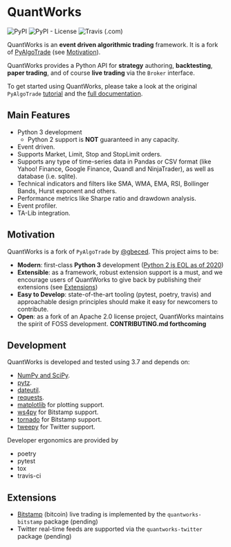 QuantWorks
===========

![PyPI](https://img.shields.io/pypi/v/quantworks)
![PyPI - License](https://img.shields.io/pypi/l/quantworks)
![Travis (.com)](https://img.shields.io/travis/com/ttymck/quantworks)
<!-- [![Build Status](https://travis-ci.org/gbeced/pyalgotrade.png?branch=master)](https://travis-ci.org/gbeced/pyalgotrade)
[![Coverage Status](https://coveralls.io/repos/gbeced/pyalgotrade/badge.svg?branch=master)](https://coveralls.io/r/gbeced/pyalgotrade?branch=master) -->


QuantWorks is an **event driven algorithmic trading** framework. It is a fork of [PyAlgoTrade](https://gbeced.github.io/pyalgotrade/) (see [Motivation](#motivation)). 

QuantWorks provides a Python API for **strategy** authoring, **backtesting**, **paper trading**, and of course **live trading** via the `Broker` interface.

To get started using QuantWorks, please take a look at the original `PyAlgoTrade` [tutorial](http://gbeced.github.io/pyalgotrade/docs/v0.20/html/tutorial.html) and the [full documentation](http://gbeced.github.io/pyalgotrade/docs/v0.20/html/index.html).


Main Features
-------------

 * Python 3 development
   * Python 2 support is **NOT** guaranteed in any capacity.
 * Event driven.
 * Supports Market, Limit, Stop and StopLimit orders.
 * Supports any type of time-series data in Pandas or CSV format (like Yahoo! Finance, Google Finance, Quandl and NinjaTrader), as well as database (i.e. sqlite).
 * Technical indicators and filters like SMA, WMA, EMA, RSI, Bollinger Bands, Hurst exponent and others.
 * Performance metrics like Sharpe ratio and drawdown analysis.
 * Event profiler.
 * TA-Lib integration.


Motivation
----------

QuantWorks is a fork of `PyAlgoTrade` by [@gbeced](https://github.com/gbeced). This project aims to be:

 * **Modern**: first-class **Python 3** development ([Python 2 is EOL as of 2020](https://pythonclock.org/))
 * **Extensible**: as a framework, robust extension support is a must, and we encourage users of QuantWorks to give back by publishing their extensions (see [Extensions](#extensions))
 * **Easy to Develop**: state-of-the-art tooling (pytest, poetry, travis) and approachable design principles should make it easy for newcomers to contribute.
 * **Open**: as a fork of an Apache 2.0 license project, QuantWorks maintains the spirit of FOSS development. **CONTRIBUTING.md forthcoming**


Development
------------

QuantWorks is developed and tested using 3.7 and depends on:

 * [NumPy and SciPy](http://numpy.scipy.org/).
 * [pytz](http://pytz.sourceforge.net/).
 * [dateutil](https://dateutil.readthedocs.org/en/latest/).
 * [requests](http://docs.python-requests.org/en/latest/).
 * [matplotlib](http://matplotlib.sourceforge.net/) for plotting support.
 * [ws4py](https://github.com/Lawouach/WebSocket-for-Python) for Bitstamp support.
 * [tornado](http://www.tornadoweb.org/en/stable/) for Bitstamp support.
 * [tweepy](https://github.com/tweepy/tweepy) for Twitter support.

Developer ergonomics are provided by 
 
 * poetry
 * pytest
 * tox
 * travis-ci


Extensions 
----------

- [Bitstamp](https://www.bitstamp.net/) (bitcoin) live trading is implemented by the `quantworks-bitstamp` package (pending)
- Twitter real-time feeds are supported via the `quantworks-twitter` package (pending)